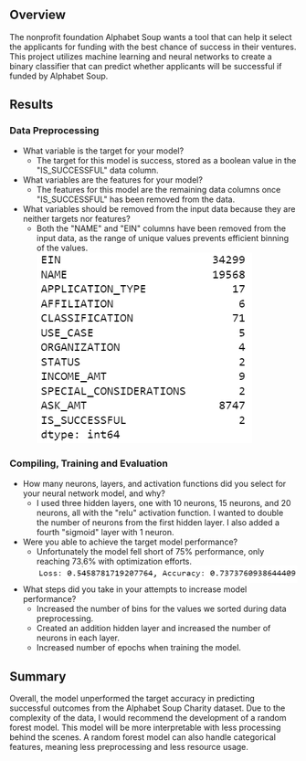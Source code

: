 ## Overview
The nonprofit foundation Alphabet Soup wants a tool that can help it select the applicants for funding with the best chance of success in their ventures. This project utilizes machine learning and neural networks to create a binary classifier that can predict whether applicants will be successful if funded by Alphabet Soup.

## Results
### Data Preprocessing
- What variable is the target for your model?
    - The target for this model is success, stored as a boolean value in the "IS_SUCCESSFUL" data column.
- What variables are the features for your model?
    - The features for this model are the remaining data columns once "IS_SUCCESSFUL" has been removed from the data. 
- What variables should be removed from the input data because they are neither targets nor features?
    - Both the "NAME" and "EIN" columns have been removed from the input data, as the range of unique values prevents efficient binning of the values.
    ![alt text](image-1.png)


### Compiling, Training and Evaluation
- How many neurons, layers, and activation functions did you select for your neural network model, and why?
    - I used three hidden layers, one with 10 neurons, 15 neurons, and 20 neurons, all with the "relu" activation function. I wanted to double the number of neurons from the first hidden layer. I also added a fourth "sigmoid" layer with 1 neuron. 
- Were you able to achieve the target model performance?
    - Unfortunately the model fell short of 75% performance, only reaching 73.6% with optimization efforts.
    ![alt text](image.png)
- What steps did you take in your attempts to increase model performance?
    - Increased the number of bins for the values we sorted during data preprocessing.
    - Created an addition hidden layer and increased the number of neurons in each layer.
    - Increased number of epochs when training the model.

## Summary 
Overall, the model unperformed the target accuracy in predicting successful outcomes from the Alphabet Soup Charity dataset. Due to the complexity of the data, I would recommend the development of a random forest model. This model will be more interpretable with less processing behind the scenes. A random forest model can also handle categorical features, meaning less preprocessing and less resource usage. 



